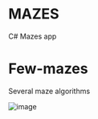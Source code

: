 # MAZES
C# Mazes app

# Few-mazes

Several maze algorithms

![image](https://github.com/tltrus/MAZES/assets/77125487/fe2638b2-9384-46e2-b8c7-b3472772ebf9)
